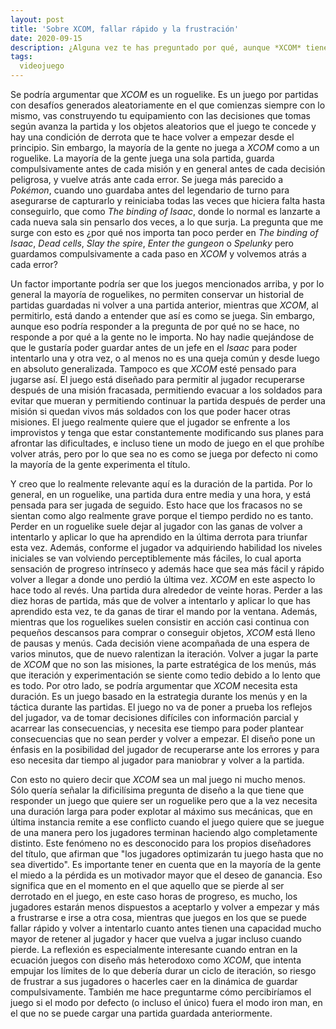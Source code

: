 ```yaml
---
layout: post
title: 'Sobre XCOM, fallar rápido y la frustración'
date: 2020-09-15
description: ¿Alguna vez te has preguntado por qué, aunque *XCOM* tiene la estructura formal de un roguelike, no se juega ni se siente como tal? Este artículo explora por qué a los jugadores no les importa morir y volver a empezar una y otra vez en juegos como *The binding of Isaac*, *Spelunky* o *Dead cells* pero guardan compulsivamente tras cada turno y vuelen atrás ante cada error en *XCOM*.
tags:
  videojuego
---
```

Se podría argumentar que *XCOM* es un roguelike. Es un juego por partidas con desafíos generados aleatoriamente en el que comienzas siempre con lo mismo, vas construyendo tu equipamiento con las decisiones que tomas según avanza la partida y los objetos aleatorios que el juego te concede y hay una condición de derrota que te hace volver a empezar desde el principio. Sin embargo, la mayoría de la gente no juega a *XCOM* como a un roguelike. La mayoría de la gente juega una sola partida, guarda compulsivamente antes de cada misión y en general antes de cada decisión peligrosa, y vuelve atrás ante cada error. Se juega más parecido a *Pokémon*, cuando uno guardaba antes del legendario de turno para asegurarse de capturarlo y reiniciaba todas las veces que hiciera falta hasta conseguirlo, que como *The binding of Isaac*, donde lo normal es lanzarte a cada nueva sala sin pensarlo dos veces, a lo que surja. La pregunta que me surge con esto es ¿por qué nos importa tan poco perder en *The binding of Isaac*, *Dead cells*, *Slay the spire*, *Enter the gungeon* o *Spelunky* pero guardamos compulsivamente a cada paso en *XCOM* y volvemos atrás a cada error?

Un factor importante podría ser que los juegos mencionados arriba, y por lo general la mayoría de roguelikes, no permiten conservar un historial de partidas guardadas ni volver a una partida anterior, mientras que *XCOM*, al permitirlo, está dando a entender que así es como se juega. Sin embargo, aunque eso podría responder a la pregunta de por qué no se hace, no responde a por qué a la gente no le importa. No hay nadie quejándose de que le gustaría poder guardar antes de un jefe en el *Isaac* para poder intentarlo una y otra vez, o al menos no es una queja común y desde luego en absoluto generalizada. Tampoco es que *XCOM* esté pensado para jugarse así. El juego está diseñado para permitir al jugador recuperarse después de una misión fracasada, permitiendo evacuar a los soldados para evitar que mueran y permitiendo continuar la partida después de perder una misión si quedan vivos más soldados con los que poder hacer otras misiones. El juego realmente quiere que el jugador se enfrente a los improvistos y tenga que estar constantemente modificando sus planes para afrontar las dificultades, e incluso tiene un modo de juego en el que prohíbe volver atrás, pero por lo que sea no es como se juega por defecto ni como la mayoría de la gente experimenta el título.

Y creo que lo realmente relevante aquí es la duración de la partida. Por lo general, en un roguelike, una partida dura entre media y una hora, y está pensada para ser jugada de seguido. Esto hace que los fracasos no se sientan como algo realmente grave porque el tiempo perdido no es tanto. Perder en un roguelike suele dejar al jugador con las ganas de volver a intentarlo y aplicar lo que ha aprendido en la última derrota para triunfar esta vez. Además, conforme el jugador va adquiriendo habilidad los niveles iniciales se van volviendo perceptiblemente más fáciles, lo cual aporta sensación de progreso intrínseco y además hace que sea más fácil y rápido volver a llegar a donde uno perdió la última vez. *XCOM* en este aspecto lo hace todo al revés. Una partida dura alrededor de veinte horas. Perder a las diez horas de partida, más que de volver a intentarlo y aplicar lo que has aprendido esta vez, te da ganas de tirar el mando por la ventana. Además, mientras que los roguelikes suelen consistir en acción casi continua con pequeños descansos para comprar o conseguir objetos, *XCOM* está lleno de pausas y menús. Cada decisión viene acompañada de una espera de varios minutos, que de nuevo ralentizan la iteración. Volver a jugar la parte de *XCOM* que no son las misiones, la parte estratégica de los menús, más que iteración y experimentación se siente como tedio debido a lo lento que es todo. Por otro lado, se podría argumentar que *XCOM* necesita esta duración. Es un juego basado en la estrategia durante los menús y en la táctica durante las partidas. El juego no va de poner a prueba los reflejos del jugador, va de tomar decisiones difíciles con información parcial y acarrear las consecuencias, y necesita ese tiempo para poder plantear consecuencias que no sean perder y volver a empezar. El diseño pone un énfasis en la posibilidad del jugador de recuperarse ante los errores y para eso necesita dar tiempo al jugador para maniobrar y volver a la partida.

Con esto no quiero decir que *XCOM* sea un mal juego ni mucho menos. Sólo quería señalar la dificilísima pregunta de diseño a la que tiene que responder un juego que quiere ser un roguelike pero que a la vez necesita una duración larga para poder explotar al máximo sus mecánicas, que en última instancia remite a ese conflicto cuando el juego quiere que se juegue de una manera pero los jugadores terminan haciendo algo completamente distinto. Este fenómeno no es desconocido para los propios diseñadores del título, que afirman que "los jugadores optimizarán tu juego hasta que no sea divertido". Es importante tener en cuenta que en la mayoría de la gente el miedo a la pérdida es un motivador mayor que el deseo de ganancia. Eso significa que en el momento en el que aquello que se pierde al ser derrotado en el juego, en este caso horas de progreso, es mucho, los jugadores estarán menos dispuestos a aceptarlo y volver a empezar y más a frustrarse e irse a otra cosa, mientras que juegos en los que se puede fallar rápido y volver a intentarlo cuanto antes tienen una capacidad mucho mayor de retener al jugador y hacer que vuelva a jugar incluso cuando pierde. La reflexión es especialmente interesante cuando entran en la ecuación juegos con diseño más heterodoxo como *XCOM*, que intenta empujar los límites de lo que debería durar un ciclo de iteración, so riesgo de frustrar a sus jugadores o hacerles caer en la dinámica de guardar compulsivamente. También me hace preguntarme cómo percibiríamos el juego si el modo por defecto (o incluso el único) fuera el modo iron man, en el que no se puede cargar una partida guardada anteriormente.
